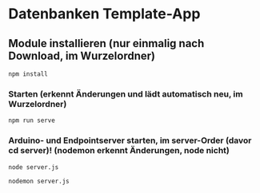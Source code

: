 # Datenbanken Template-App

## Module installieren (nur einmalig nach Download, im Wurzelordner)
```
npm install
```

### Starten (erkennt Änderungen und lädt automatisch neu, im Wurzelordner)
```
npm run serve
```

### Arduino- und Endpointserver starten, im server-Order (davor cd server)! (nodemon erkennt Änderungen, node nicht)
```
node server.js
```

```
nodemon server.js
```

